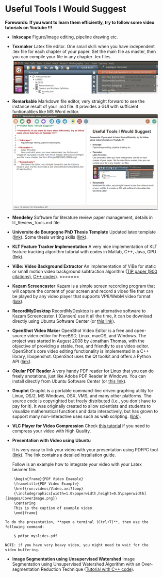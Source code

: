 # **Useful Tools I Would Suggest**

**Forewords: If you want to learn them efficiently, try to follow some video tutorials on Youtube !!!**


- **Inkscape** 
	Figure/Image editing, pipeline drawing etc.
	
- **Texmaker**
	Latex file editor. 
	One small skill: when you have independent .tex file for each chapter of your paper. Set the main file as master, then you can compile your file in any chapter .tex files. ![](imgs/20170505-155236.png)
	
- **Remarkable**
	Markdown file editor, very straight forward to see the instance result of your .md file. It provides a GUI with sufficient funtionalities like MS Word editor.![](imgs/20170505-155953.png)
	
- **Mendeley**
	Software for literature review paper management, details in lit_Review_Tools.md file.

- **Universite de Bourgogne PhD Thesis Template**
	Updated latex template ([link](http://www.multiagent.fr/ThesisStyle#Style_for_UB)).
	Some thesis writing skills ([link](https://github.com/CansenJIANG/mustReadPapers/blob/master/PhD_Thesis_Writing_Skills.pdf)).

- **KLT  Feature Tracker Implementation**
	A very nice implementation of KLT feature tracking algorithm tutorial with codes in Matlab, C++, Java, GPU ([link](http://cecas.clemson.edu/~stb/klt/)).
	
- **ViBe: Video Background Extractor**
	An implementation of ViBe for static or small motion video background subtraction algorithm ([TIP paper (900 citations)](http://orbi.ulg.ac.be/bitstream/2268/157176/1/VanDroogenbroeck2014ViBe.pdf), [C++ codes](http://www.telecom.ulg.ac.be/research/vibe/)). 
=======
- **Kazam Screencaster**
	Kazam is a simple screen recording program that will capture the content of your screen and record a video file that can be played by any video player that supports VP8/WebM video format ([link](https://launchpad.net/kazam)).
	
- **RecordMyDesktop**
	RecordMyDesktop is an alternative software to Kazam Screencaster. I (Cansen) use it all the time, it can be download directly using Ubuntu Software Center (or [this link](https://apps.ubuntu.com/cat/applications/quantal/gtk-recordmydesktop/)).
	
- **OpenShot Video Maker**
	OpenShot Video Editor is a free and open-source video editor for FreeBSD, Linux, macOS, and Windows. The project was started in August 2008 by Jonathan Thomas, with the objective of providing a stable, free, and friendly to use video editor. OpenShot's core video editing functionality is implemented in a C++ library, libopenshot. OpenShot uses the Qt toolkit and offers a Python API ([link](http://www.openshot.org/)).
	
- **Okular PDF Reader**
	A very handy PDF reader for Linux that you can do freely anotations, just like Adobe PDF Reader in Windows. You can install directly from Ubuntu Software Center (or [this link](https://apps.ubuntu.com/cat/applications/precise/okular/)).
	
- **Gnuplot**
	Gnuplot is a portable command-line driven graphing utility for Linux, OS/2, MS Windows, OSX, VMS, and many other platforms. The source code is copyrighted but freely distributed (i.e., you don't have to pay for it). It was originally created to allow scientists and students to visualize mathematical functions and data interactively, but has grown to support many non-interactive uses such as web scripting.  ([link](http://gnuplot.sourceforge.net/)).

- **VLC Player for Video Compression**
	Check [this tutorial](https://github.com/Le2iCollaborativeResearchGroup/Utilities/blob/master/Compress_Your_Video.md) if you need to compress your video with High Quality.
	
- **Presentation with Video using Ubuntu**
	
	It is very easy to link your video with your presentation using PDFPC tool ([link](https://github.com/pdfpc/pdfpc)). The link contains a detailed installation guide. 
	
	Follow is an example how to integrate your video with your Latex beamer file:
```
 	\begin{frame}{PDF Video Example}
	\frametitle{PDF Video Example}
	\href{run:videos/Video.avi?loop}
	{\includegraphics[width=1.0\paperwidth,height=0.5\paperwidth]{images/CoverImage.png}}
	\centering
	This is the caption of example video
	\end{frame}
```

	To do the presentation, **open a terminal (Ctrl+T)**, then use the following command:
	
```
	$ pdfpc myslides.pdf
```

	NOTE: if you have very heavy video, you might need to wait for the video buffering.
	
- **Image Segmentation using Unsupervised Watershed**
Image Segmentation using Unsupervised Watershed Algorithm with an Over-segmentation Reduction Technique ([Tutorial with C++ code](https://www.codeproject.com/Articles/751744/Image-Segmentation-using-Unsupervised-Watershed-Al)).
